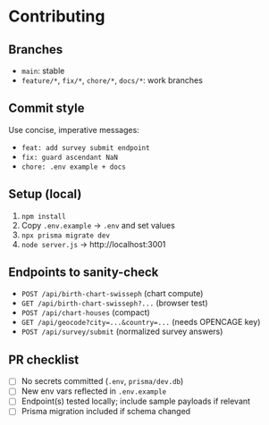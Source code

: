 # Contributing

## Branches
- `main`: stable
- `feature/*`, `fix/*`, `chore/*`, `docs/*`: work branches

## Commit style
Use concise, imperative messages:
- `feat: add survey submit endpoint`
- `fix: guard ascendant NaN`
- `chore: .env example + docs`

## Setup (local)
1. `npm install`
2. Copy `.env.example` → `.env` and set values
3. `npx prisma migrate dev`
4. `node server.js` → http://localhost:3001

## Endpoints to sanity-check
- `POST /api/birth-chart-swisseph` (chart compute)
- `GET /api/birth-chart-swisseph?...` (browser test)
- `POST /api/chart-houses` (compact)
- `GET /api/geocode?city=...&country=...` (needs OPENCAGE key)
- `POST /api/survey/submit` (normalized survey answers)

## PR checklist
- [ ] No secrets committed (`.env`, `prisma/dev.db`)
- [ ] New env vars reflected in `.env.example`
- [ ] Endpoint(s) tested locally; include sample payloads if relevant
- [ ] Prisma migration included if schema changed
